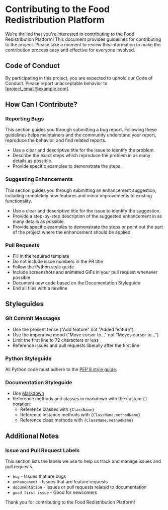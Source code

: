 # Contributing to the Food Redistribution Platform

We're thrilled that you're interested in contributing to the Food Redistribution Platform! This document provides guidelines for contributing to the project. Please take a moment to review this information to make the contribution process easy and effective for everyone involved.

## Code of Conduct

By participating in this project, you are expected to uphold our Code of Conduct. Please report unacceptable behavior to [project_email@example.com].

## How Can I Contribute?

### Reporting Bugs

This section guides you through submitting a bug report. Following these guidelines helps maintainers and the community understand your report, reproduce the behavior, and find related reports.

- Use a clear and descriptive title for the issue to identify the problem.
- Describe the exact steps which reproduce the problem in as many details as possible.
- Provide specific examples to demonstrate the steps.

### Suggesting Enhancements

This section guides you through submitting an enhancement suggestion, including completely new features and minor improvements to existing functionality.

- Use a clear and descriptive title for the issue to identify the suggestion.
- Provide a step-by-step description of the suggested enhancement in as many details as possible.
- Provide specific examples to demonstrate the steps or point out the part of the project where the enhancement should be applied.

### Pull Requests

- Fill in the required template
- Do not include issue numbers in the PR title
- Follow the Python style guide
- Include screenshots and animated GIFs in your pull request whenever possible
- Document new code based on the Documentation Styleguide
- End all files with a newline

## Styleguides

### Git Commit Messages

- Use the present tense ("Add feature" not "Added feature")
- Use the imperative mood ("Move cursor to..." not "Moves cursor to...")
- Limit the first line to 72 characters or less
- Reference issues and pull requests liberally after the first line

### Python Styleguide

All Python code must adhere to the [PEP 8 style guide](https://www.python.org/dev/peps/pep-0008/).

### Documentation Styleguide

- Use [Markdown](https://daringfireball.net/projects/markdown)
- Reference methods and classes in markdown with the custom `{}` notation:
    - Reference classes with `{ClassName}`
    - Reference instance methods with `{ClassName.methodName}`
    - Reference class methods with `{ClassName.methodName}`

## Additional Notes

### Issue and Pull Request Labels

This section lists the labels we use to help us track and manage issues and pull requests.

* `bug` - Issues that are bugs
* `enhancement` - Issues that are feature requests
* `documentation` - Issues or pull requests related to documentation
* `good first issue` - Good for newcomers

Thank you for contributing to the Food Redistribution Platform!
